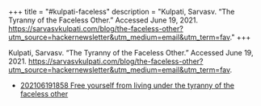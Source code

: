 +++
title = "#kulpati-faceless"
description = "Kulpati, Sarvasv. “The Tyranny of the Faceless Other.” Accessed June 19, 2021. https://sarvasvkulpati.com/blog/the-faceless-other?utm_source=hackernewsletter&utm_medium=email&utm_term=fav."
+++

Kulpati, Sarvasv. “The Tyranny of the Faceless Other.” Accessed June 19, 2021. https://sarvasvkulpati.com/blog/the-faceless-other?utm_source=hackernewsletter&utm_medium=email&utm_term=fav.

- [202106191858 Free yourself from living under the tyranny of the faceless other](/blips/202106191858-free-yourself-from-living-under-the-tyranny-of-the-faceless-other)
